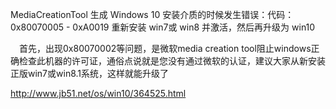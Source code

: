 MediaCreationTool 生成 Windows 10 安装介质的时候发生错误：代码：0x80070005 - 0xA0019
重新安装 win7或 win8 并激活，然后再升级为 win10

　首先，出现0x80070002等问题，是微软media creation tool阻止windows正确检查此机器的许可证，通俗点说就是您没有通过微软的认证，建议大家从新安装正版win7或win8.1系统，这样就能升级了

http://www.jb51.net/os/win10/364525.html
